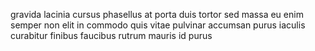 gravida lacinia cursus phasellus at porta duis tortor sed massa eu enim semper
non elit in commodo quis vitae pulvinar accumsan purus iaculis curabitur
finibus faucibus rutrum mauris id purus